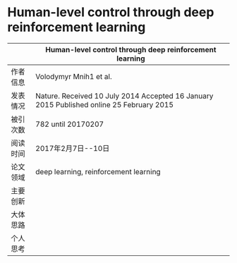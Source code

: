 #  Human-level control through deep reinforcement learning
|               | Human-level control through deep reinforcement learning |
| ------------- | -------------            |
| 作者信息  | Volodymyr Mnih1 et al.        |
| 发表情况 |  Nature. Received 10 July 2014 Accepted 16 January 2015 Published online 25 February 2015          |
| 被引次数 | 782 until 20170207             |
| 阅读时间 | 2017年2月7日--10日              |
| 论文领域 | deep learning, reinforcement learning        |
| 主要创新 |                           |
| 大体思路 |                           |
| 个人思考 |                           |
